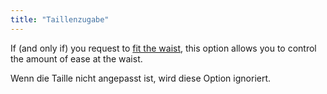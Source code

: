 ```yaml
---
title: "Taillenzugabe"
---
```


If (and only if) you request to [fit the waist](/docs/designs/teagan/options/fitwaist), this option allows you to control the amount of ease at the waist.

Wenn die Taille nicht angepasst ist, wird diese Option ignoriert.

